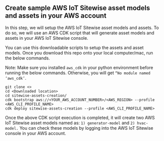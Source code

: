 ## Create sample AWS IoT Sitewise asset models and assets in your AWS account

In this step, we will setup the AWS IoT Sitewise asset models and assets. To do so, we will use an AWS CDK script that will generate asset models and assets in your AWS IoT Sitewise console.

You can use this downloadable scripts to setup the assets and asset models. Once you download this repo onto your local computer/mac, run the below commands.

Note: Make sure you installed `aws_cdk` in your python environment before running the below commands. Otherwise, you will get `“No module named ‘aws_cdk’`.

```
git clone <>
cd <Downloaded location>
cd sitewise-assets-creation/
cdk bootstrap aws://<YOUR_AWS_ACCOUNT_NUMBER>/<AWS_REGION> --profile <AWS_CLI_PROFILE_NAME>
cdk deploy sitewise-assets-creation --profile <AWS_CLI_PROFILE_NAME>
```

Once the above CDK script execution is completed, it will create two AWS IoT Sitewise asset models named as: `1) generator-model` and `2) hvac-model.`
You can check these models by logging into the AWS IoT Sitewise console in your AWS account.
